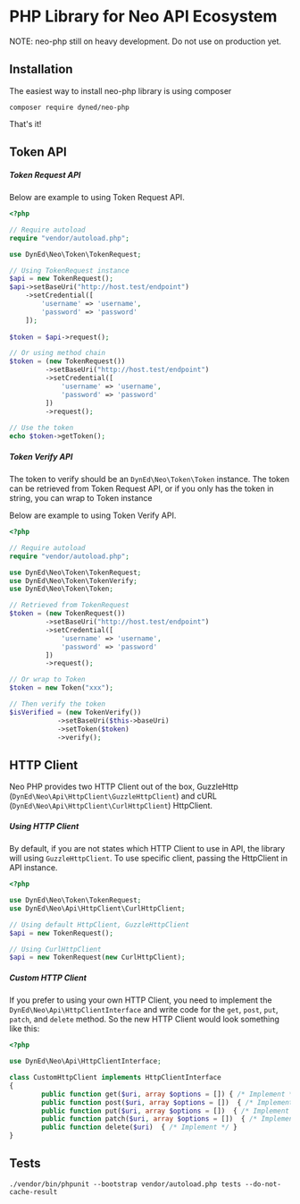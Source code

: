 # PHP Library for Neo API Ecosystem

NOTE: neo-php still on heavy development. Do not use on production yet.

## Installation

The easiest way to install neo-php library is using composer
```
composer require dyned/neo-php
```
That's it!

## Token API

##### Token Request API

Below are example to using Token Request API.

```php
<?php

// Require autoload
require "vendor/autoload.php";

use DynEd\Neo\Token\TokenRequest;

// Using TokenRequest instance
$api = new TokenRequest();
$api->setBaseUri("http://host.test/endpoint")
    ->setCredential([
        'username' => 'username',
        'password' => 'password'
    ]);
                
$token = $api->request();

// Or using method chain
$token = (new TokenRequest())
         ->setBaseUri("http://host.test/endpoint")
         ->setCredential([
             'username' => 'username',
             'password' => 'password'
         ])
         ->request();
         
// Use the token
echo $token->getToken();
```

##### Token Verify API
The token to verify should be an `DynEd\Neo\Token\Token` instance. The token can be retrieved from Token Request API, 
or if you only has the token in string, you can wrap to Token instance

Below are example to using Token Verify API.

```php
<?php

// Require autoload
require "vendor/autoload.php";

use DynEd\Neo\Token\TokenRequest;
use DynEd\Neo\Token\TokenVerify;
use DynEd\Neo\Token\Token;

// Retrieved from TokenRequest
$token = (new TokenRequest())
         ->setBaseUri("http://host.test/endpoint")
         ->setCredential([
             'username' => 'username',
             'password' => 'password'
         ])
         ->request();

// Or wrap to Token
$token = new Token("xxx");

// Then verify the token
$isVerified = (new TokenVerify())
            ->setBaseUri($this->baseUri)
            ->setToken($token)
            ->verify();
```


## HTTP Client
Neo PHP provides two HTTP Client out of the box, GuzzleHttp (`DynEd\Neo\Api\HttpClient\GuzzleHttpClient`) and cURL (`DynEd\Neo\Api\HttpClient\CurlHttpClient`) HttpClient.

##### Using HTTP Client
By default, if you are not states which HTTP Client to use in API, the library will using `GuzzleHttpClient`. To use specific client, passing the HttpClient in API instance.
```php
<?php

use DynEd\Neo\Token\TokenRequest;
use DynEd\Neo\Api\HttpClient\CurlHttpClient;

// Using default HttpClient, GuzzleHttpClient
$api = new TokenRequest();

// Using CurlHttpClient
$api = new TokenRequest(new CurlHttpClient);
```

##### Custom HTTP Client
If you prefer to using your own HTTP Client, you need to implement the `DynEd\Neo\Api\HttpClientInterface` and write code for the `get`, `post`, `put`, `patch`, and `delete` method. 
So the new HTTP Client would look something like this:

```php
<?php

use DynEd\Neo\Api\HttpClientInterface;

class CustomHttpClient implements HttpClientInterface
{  
        public function get($uri, array $options = []) { /* Implement */ }
        public function post($uri, array $options = [])  { /* Implement */ }
        public function put($uri, array $options = [])  { /* Implement */ }
        public function patch($uri, array $options = [])  { /* Implement */ }
        public function delete($uri)  { /* Implement */ }
}
```


## Tests
`./vendor/bin/phpunit --bootstrap vendor/autoload.php tests --do-not-cache-result ` 


